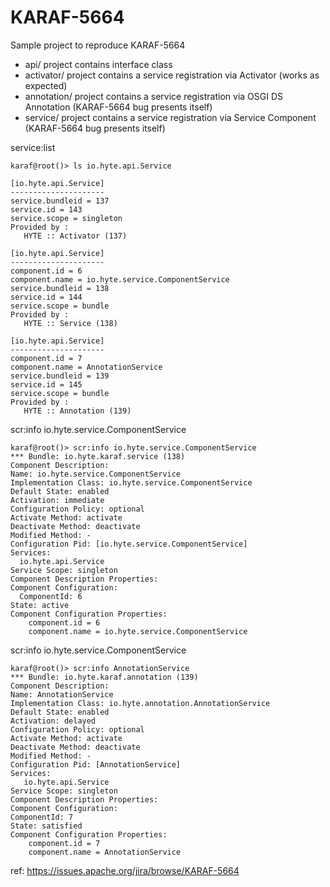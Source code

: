 # KARAF-5664

Sample project to reproduce KARAF-5664 

 * api/ project contains interface class
 * activator/ project contains a service registration via Activator (works as expected)
 * annotation/ project contains a service registration via OSGI DS Annotation (KARAF-5664 bug presents itself)
 * service/ project contains a service registration via Service Component (KARAF-5664 bug presents itself)
 
 service:list
 
    karaf@root()> ls io.hyte.api.Service
 
    [io.hyte.api.Service]                                                                                                                                                                                                                                                                                                                                                                          
    ---------------------                                                                                                                                                                                                                                                                                                                                                                    
    service.bundleid = 137                                                                                                                                                                                                                                                                                                                                                                 
    service.id = 143                                                                                                                                                                                                                                                                                                                                                                       
    service.scope = singleton                                                                                                                                                                                                                                                                                                                                                             
    Provided by :                                                                                                                                                                                                                                                                                                                                                                           
       HYTE :: Activator (137)                                                                                                                                                                                                                                                                                                                                                                                                                                                                                                                                                                                                                                                                                                                                                      
    
    [io.hyte.api.Service]                                                                                                                                                                                                                                                                                                                                                                  
    ---------------------                                                                                                                                                                                                                                                                                                                                                                   
    component.id = 6                                                                                                                                                                                                                                                                                                                                                                       
    component.name = io.hyte.service.ComponentService                                                                                                                                                                                                                                                                                                                                      
    service.bundleid = 138                                                                                                                                                                                                                                                                                                                                                                 
    service.id = 144                                                                                                                                                                                                                                                                                                                                                                       
    service.scope = bundle                                                                                                                                                                                                                                                                                                                                                                
    Provided by :                                                                                                                                                                                                                                                                                                                                                                           
       HYTE :: Service (138)   
 
    [io.hyte.api.Service]
    ---------------------
    component.id = 7
    component.name = AnnotationService
    service.bundleid = 139
    service.id = 145
    service.scope = bundle
    Provided by : 
       HYTE :: Annotation (139)
 
 scr:info io.hyte.service.ComponentService
   
    karaf@root()> scr:info io.hyte.service.ComponentService
    *** Bundle: io.hyte.karaf.service (138)
    Component Description:
    Name: io.hyte.service.ComponentService
    Implementation Class: io.hyte.service.ComponentService
    Default State: enabled
    Activation: immediate
    Configuration Policy: optional
    Activate Method: activate
    Deactivate Method: deactivate
    Modified Method: -
    Configuration Pid: [io.hyte.service.ComponentService]
    Services: 
      io.hyte.api.Service
    Service Scope: singleton
    Component Description Properties:
    Component Configuration:
      ComponentId: 6
    State: active
    Component Configuration Properties:
        component.id = 6
        component.name = io.hyte.service.ComponentService
 
  scr:info io.hyte.service.ComponentService
 
    karaf@root()> scr:info AnnotationService
    *** Bundle: io.hyte.karaf.annotation (139)
    Component Description:
    Name: AnnotationService
    Implementation Class: io.hyte.annotation.AnnotationService
    Default State: enabled
    Activation: delayed
    Configuration Policy: optional
    Activate Method: activate
    Deactivate Method: deactivate
    Modified Method: -
    Configuration Pid: [AnnotationService]
    Services: 
       io.hyte.api.Service
    Service Scope: singleton
    Component Description Properties:
    Component Configuration:
    ComponentId: 7
    State: satisfied   
    Component Configuration Properties:
        component.id = 7
        component.name = AnnotationService
 
 ref: https://issues.apache.org/jira/browse/KARAF-5664
 